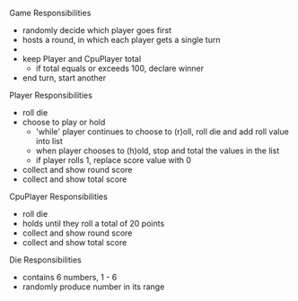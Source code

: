 Game
Responsibilities
 - randomly decide which player goes first
 - hosts a round, in which each player gets a single turn
  - 
 - keep Player and CpuPlayer total
    - if total equals or exceeds 100, declare winner
 - end turn, start another


Player
Responsibilities
- roll die 
- choose to play or hold
  - 'while' player continues to choose to (r)oll, roll die and add roll value into list
  - when player  chooses to (h)old, stop and total the values in the list
  - if player rolls 1, replace score value with 0
- collect and show round score
- collect and show total score


CpuPlayer
Responsibilities
- roll die 
- holds until they roll a total of 20 points
- collect and show round score
- collect and show total score

Die
Responsibilities
- contains 6 numbers, 1 - 6
- randomly produce number in its range

